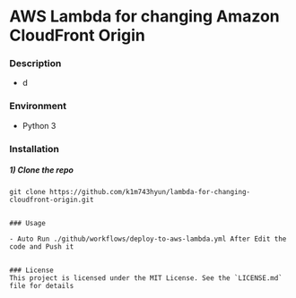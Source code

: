 # AWS Lambda for changing Amazon CloudFront Origin


### Description

- d


### Environment

- Python 3


### Installation

##### 1) Clone the repo

```
git clone https://github.com/k1m743hyun/lambda-for-changing-cloudfront-origin.git


### Usage

- Auto Run ./github/workflows/deploy-to-aws-lambda.yml After Edit the code and Push it


### License
This project is licensed under the MIT License. See the `LICENSE.md` file for details

